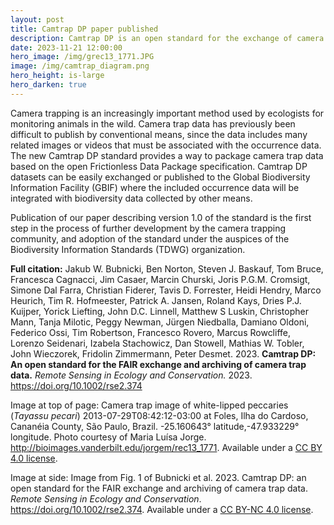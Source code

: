```yaml
---
layout: post
title: Camtrap DP paper published
description: Camtrap DP is an open standard for the exchange of camera trap data. The paper describing version 1.0 of the standard has been published in Remote Sensing in Ecology and Conservation.
date: 2023-11-21 12:00:00
hero_image: /img/grec13_1771.JPG
image: /img/camtrap_diagram.png
hero_height: is-large
hero_darken: true
---
```


Camera trapping is an increasingly important method used by ecologists for monitoring animals in the wild. Camera trap data has previously been difficult to publish by conventional means, since the data includes many related images or videos that must be associated with the occurrence data. The new Camtrap DP standard provides a way to package camera trap data based on the open Frictionless Data Package specification. Camtrap DP datasets can be easily exchanged or published to the Global Biodiversity Information Facility (GBIF) where the included occurrence data will be integrated with biodiversity data collected by other means. 

Publication of our paper describing version 1.0 of the standard is the first step in the process of further development by the camera trapping community, and adoption of the standard under the auspices of the Biodiversity Information Standards (TDWG) organization. 

**Full citation:** Jakub W. Bubnicki, Ben Norton, Steven J. Baskauf, Tom Bruce, Francesca Cagnacci, Jim Casaer, Marcin Churski, Joris P.G.M. Cromsigt, Simone Dal Farra, Christian Fiderer, Tavis D. Forrester, Heidi Hendry, Marco Heurich, Tim R. Hofmeester, Patrick A. Jansen, Roland Kays, Dries P.J. Kuijper, Yorick Liefting, John D.C. Linnell, Matthew S Luskin, Christopher Mann, Tanja Milotic, Peggy Newman, Jürgen Niedballa, Damiano Oldoni, Federico Ossi, Tim Robertson, Francesco Rovero, Marcus Rowcliffe, Lorenzo Seidenari, Izabela Stachowicz, Dan Stowell, Mathias W. Tobler, John Wieczorek, Fridolin Zimmermann, Peter Desmet. 2023. **Camtrap DP: An open standard for the FAIR exchange and archiving of camera trap data.** *Remote Sensing in Ecology and Conservation.* 2023. <https://doi.org/10.1002/rse2.374>

Image at top of page: Camera trap image of white-lipped peccaries (*Tayassu pecari*) 2013-07-29T08:42:12-03:00 at Foles, Ilha do Cardoso, Cananéia County, São Paulo, Brazil. -25.160643° latitude,-47.933229° longitude. Photo courtesy of Maria Luísa Jorge. <http://bioimages.vanderbilt.edu/jorgem/rec13_1771>. Available under a [CC BY 4.0 license](https://creativecommons.org/licenses/by/4.0/).

Image at side: Image from Fig. 1 of Bubnicki et al. 2023. Camtrap DP: an open standard for the FAIR exchange and archiving of camera trap data. *Remote Sensing in Ecology and Conservation*. <https://doi.org/10.1002/rse2.374>. Available under a [CC BY-NC 4.0 license](https://creativecommons.org/licenses/by-nc/4.0/). 
